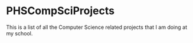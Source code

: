 # PHSCompSciProjects

This is a list of all the Computer Science related projects that I am doing at my school.
